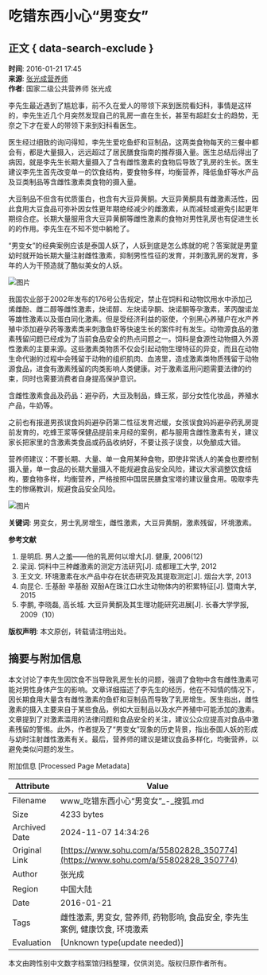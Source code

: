 # 吃错东西小心“男变女”

## 正文 { data-search-exclude }


**时间**: 2016-01-21 17:45  
**来源**: [张光成营养师](https://www.sohu.com/a/55802828_350774?spm=smpc.content-abroad.content.1.1730989997016o87oBKf)  
**作者**: 国家二级公共营养师 张光成

李先生最近遇到了尴尬事，前不久在爱人的带领下来到医院看妇科，事情是这样的，李先生近几个月突然发现自己的乳房一直在生长，甚至有超赶女士的趋势，无奈之下才在爱人的带领下来到妇科看医生。

医生经过细致的询问得知，李先生爱吃鱼虾和豆制品，这两类食物每天的三餐中都会有，都是大量摄入，远远超过了居民膳食指南的推荐摄入量。医生总结后得出了病因，就是李先生长期大量摄入了含有雌性激素的食物后导致了乳房的生长。医生建议李先生首先改变单一的饮食结构，要食物多样，均衡营养，降低鱼虾等水产品及豆类制品等含雌性激素类食物的摄入量。

大豆制品不但含有优质蛋白，也含有大豆异黄酮。大豆异黄酮具有雌激素活性，因此食用大豆食品可弥补因女性更年期绝经减少的雌激素，从而减轻或避免引起更年期综合症。长期大量服用含大豆异黄酮等雌性激素的食物对男性乳房也有促进生长的的作用。李先生在不知不觉中躺枪了。

“男变女”的经典案例应该是泰国人妖了，人妖到底是怎么炼就的呢？答案就是男童幼时就开始长期大量注射雌性激素，抑制男性性征的发育，并刺激乳房的发育，多年的人为干预造就了酷似美女的人妖。

![图片](http://photocdn.sohu.com/20160121/mp55802828_1453369831205_2.jpeg)

我国农业部于2002年发布的176号公告规定，禁止在饲料和动物饮用水中添加己烯雌酚、雌二醇等雌性激素，炔诺醇、左炔诺孕酮、炔诺酮等孕激素，苯丙酸诺龙等雄性激素以及蛋白同化激素。但是受经济利益的驱使，个别黑心养殖户在水产养殖中添加避孕药等激素类来刺激鱼虾等快速生长的案件时有发生。动物源食品的激素残留问题已经成为了当前食品安全的热点问题之一。饲料是食源性动物摄入外源性激素的主要来源。这些激素类物质不仅会引起动物生理特征的异变，而且在动物生命代谢的过程中会残留于动物的组织肌肉、血液里，造成激素类物质残留于动物源食品，进食有激素残留的肉类影响人类健康。对于激素滥用问题需要法律的约束，同时也需要消费者自身提高保护意识。

含雌性激素食品及药品：避孕药，大豆及制品，蜂王浆，部分女性化妆品，养殖水产品，牛奶等。

之前也有报道男孩误食妈妈避孕药第二性征发育迟缓，女孩误食妈妈避孕药乳房提前发育的，吃蜂王浆等保健品提前来月经的案例，都与服用含雌性激素有关，建议家长把家里的含激素类食品或药品收纳好，不要让孩子误食，以免酿成大错。

营养师建议：不要长期、大量、单一食用某种食物，即使非常诱人的美食也要控制摄入量，单一食品的长期大量摄入不能规避食品安全风险，建议大家调整饮食结构，要食物多样，均衡营养，严格按照中国居民膳食宝塔的建议量食用。吸取李先生的惨痛教训，规避食品安全风险。

![图片](http://photocdn.sohu.com/20160121/mp55802828_1453369831205_3.jpeg)

**关键词**: 男变女，男士乳房增生，雌性激素，大豆异黄酮，激素残留，环境激素。

**参考文献**
1. 是明启. 男人之羞——他的乳房何以增大[J]. 健康, 2006(12)
2. 梁润. 饲料中三种雌激素的测定方法研究[J]. 成都理工大学, 2012
3. 王文文. 环境激素在水产品中存在状态研究及其提取测定[J]. 烟台大学, 2013
4. 向昆仑. 壬基酚 辛基酚 双酚A在珠江口水生动物体内的积累特征[J]. 暨南大学, 2015
5. 李鹏, 李晓磊, 高长城. 大豆异黄酮及其生理功能研究进展[J]. 长春大学学报, 2009（10）

**版权声明**: 本文原创，转载请注明出处。

## 摘要与附加信息

<!-- tcd_abstract -->
本文讨论了李先生因饮食不当导致乳房生长的问题，强调了食物中含有雌性激素可能对男性身体产生的影响。文章详细描述了李先生的经历，他在不知情的情况下，因长期食用大量含有雌性激素的鱼虾和豆制品而导致了乳房增生。医生指出，雌性激素的摄入主要来自于某些食品，例如大豆制品以及水产养殖中可能添加的激素。文章提到了对激素滥用的法律问题和食品安全的关注，建议公众应提高对食品中激素残留的警惕。此外，作者提及了“男变女”现象的历史背景，指出泰国人妖的形成与幼时注射雌性激素有关。最后，营养师的建议是建议食品多样化，均衡营养，以避免类似问题的发生。
<!-- tcd_abstract_end -->

附加信息 [Processed Page Metadata]

| Attribute       | Value                                  |
|-----------------|----------------------------------------|
| Filename        | www_吃错东西小心“男变女”_-_搜狐.md                             |
| Size            | 4233 bytes                           |
| Archived Date   | 2024-11-07 14:34:26                             |
| Original Link   | [https://www.sohu.com/a/55802828_350774](https://www.sohu.com/a/55802828_350774)                       |
| Author          | 张光成                               |
| Region          | 中国大陆                               |
| Date            | 2016-01-21                                 |
| Tags            | 雌性激素, 男变女, 营养师, 药物影响, 食品安全, 李先生案例, 健康饮食, 环境激素                                 |
| Evaluation            | [Unknown type(update needed)]                                 |
<!-- tcd_table_end -->

本文由跨性别中文数字档案馆归档整理，仅供浏览。版权归原作者所有。
